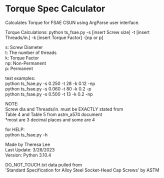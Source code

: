 # Torque Spec Calculator
 Calculates Torque for FSAE CSUN using ArgParse user interface.

 Torque Calculations:
 python ts_fsae.py -s [insert Screw size] -t [insert Threads/in.] -k [insert Torque Factor] -[np or p]

 s: Screw Diameter<br>
 t: The number of threads<br>
 k: Torque Factor<br>
 np: Non-Permanent<br>
 p: Permanent<br>


 test examples:<br>
 python ts_fsae.py -s 0.250 -t 28 -k 0.12 -np<br>
 python ts_fsae.py -s 0.060 -t 80 -k 0.2 -p<br>
 python ts_fsae.py -s 0.500 -t 13 -k 0.2 -np

 NOTE:<br>
 Screw dia and Threads/in. must be EXACTLY stated from<br>
 Table 4 and Table 5 from astm_a574 document<br>
 *most are 3 decimal places and some are 4<br>

 for HELP:<br>
 python ts_fsae.py -h

Made by Theresa Lee<br>
Last Update: 3/26/2023<br>
Version: Python 3.10.4


DO_NOT_TOUCH.txt data pulled from<br>
'Standard Specification for Alloy Steel Socket-Head Cap Screws' by ASTM
